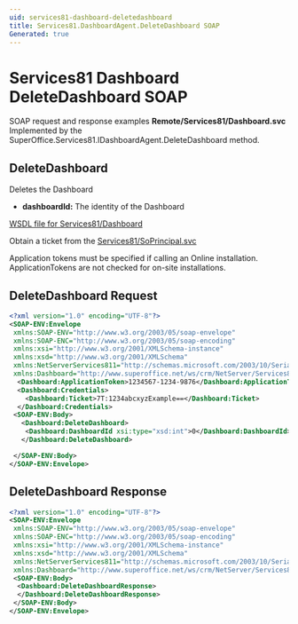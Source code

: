 ```yaml
---
uid: services81-dashboard-deletedashboard
title: Services81.DashboardAgent.DeleteDashboard SOAP
Generated: true
---
```


# Services81 Dashboard DeleteDashboard SOAP

SOAP request and response examples **Remote/Services81/Dashboard.svc**
Implemented by the <see cref="M:SuperOffice.Services81.IDashboardAgent.DeleteDashboard">SuperOffice.Services81.IDashboardAgent.DeleteDashboard</see> method.

## DeleteDashboard

Deletes the Dashboard

* **dashboardId:** The identity of the Dashboard



[WSDL file for Services81/Dashboard](../Services81-Dashboard.md)

Obtain a ticket from the [Services81/SoPrincipal.svc](../SoPrincipal/index.md)

Application tokens must be specified if calling an Online installation. ApplicationTokens are not checked for on-site installations.

## DeleteDashboard Request

```xml
<?xml version="1.0" encoding="UTF-8"?>
<SOAP-ENV:Envelope
 xmlns:SOAP-ENV="http://www.w3.org/2003/05/soap-envelope"
 xmlns:SOAP-ENC="http://www.w3.org/2003/05/soap-encoding"
 xmlns:xsi="http://www.w3.org/2001/XMLSchema-instance"
 xmlns:xsd="http://www.w3.org/2001/XMLSchema"
 xmlns:NetServerServices811="http://schemas.microsoft.com/2003/10/Serialization/"
 xmlns:Dashboard="http://www.superoffice.net/ws/crm/NetServer/Services81">
  <Dashboard:ApplicationToken>1234567-1234-9876</Dashboard:ApplicationToken>
  <Dashboard:Credentials>
    <Dashboard:Ticket>7T:1234abcxyzExample==</Dashboard:Ticket>
  </Dashboard:Credentials>
 <SOAP-ENV:Body>
   <Dashboard:DeleteDashboard>
    <Dashboard:DashboardId xsi:type="xsd:int">0</Dashboard:DashboardId>
   </Dashboard:DeleteDashboard>

 </SOAP-ENV:Body>
</SOAP-ENV:Envelope>

```


## DeleteDashboard Response

```xml
<?xml version="1.0" encoding="UTF-8"?>
<SOAP-ENV:Envelope
 xmlns:SOAP-ENV="http://www.w3.org/2003/05/soap-envelope"
 xmlns:SOAP-ENC="http://www.w3.org/2003/05/soap-encoding"
 xmlns:xsi="http://www.w3.org/2001/XMLSchema-instance"
 xmlns:xsd="http://www.w3.org/2001/XMLSchema"
 xmlns:NetServerServices811="http://schemas.microsoft.com/2003/10/Serialization/"
 xmlns:Dashboard="http://www.superoffice.net/ws/crm/NetServer/Services81">
 <SOAP-ENV:Body>
  <Dashboard:DeleteDashboardResponse>
  </Dashboard:DeleteDashboardResponse>
 </SOAP-ENV:Body>
</SOAP-ENV:Envelope>

```

